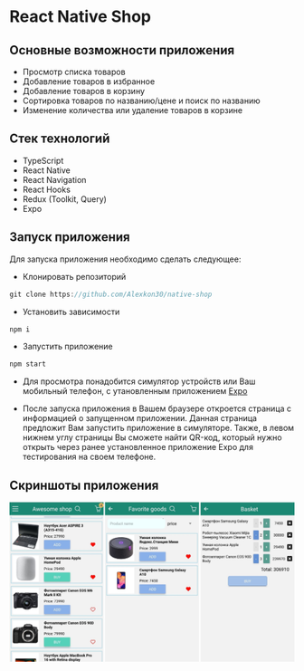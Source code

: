 # React Native Shop

## Основные возможности приложения

- Просмотр списка товаров
- Добавление товаров в избранное
- Добавление товаров в корзину
- Сортировка товаров по названию/цене и поиск по названию
- Изменение количества или удаление товаров в корзине

## Стек технологий

- TypeScript
- React Native
- React Navigation
- React Hooks
- Redux (Toolkit, Query)
- Expo

## Запуск приложения

Для запуска приложения необходимо сделать следующее:

- Клонировать репозиторий

```js
git clone https://github.com/Alexkon30/native-shop
```

- Установить зависимости

```bash
npm i
```

- Запустить приложение

```bash
npm start
```

- Для просмотра понадобится симулятор устройств или Ваш мобильный телефон, с утановленным приложением [Expo](https://play.google.com/store/apps/details?id=host.exp.exponent&hl=ru&gl=US)

- После запуска приложения в Вашем браузере откроется страница с информацией о запущенном приложении.
  Данная страница предложит Вам запустить приложение в симуляторе.
  Также, в левом нижнем углу страницы Вы сможете найти QR-код, который нужно открыть через ранее установленное приложение Expo для тестирования на своем телефоне.

## Скриншоты приложения

![1](./img/1_1.jpg)
